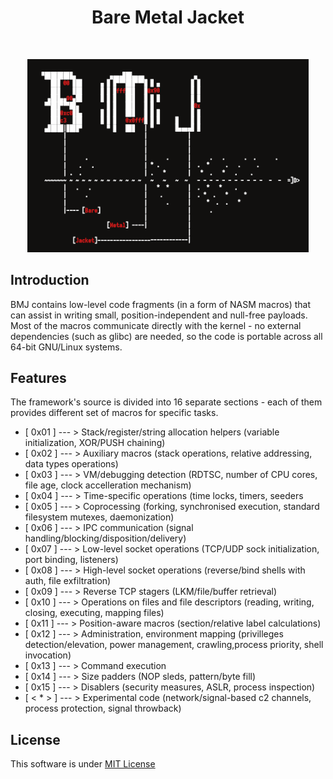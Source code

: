 <h1 align="center"> Bare Metal Jacket </h1> <br>
<p align="center">
  <a>
    <img alt="Bashark" title="Bashark" src="BMJ.png" width="450">
  </a>
</p>


## Introduction

BMJ contains low-level code fragments (in a form of NASM macros) that can assist in writing small, position-independent and null-free payloads. Most of the macros communicate directly with the kernel - no external dependencies (such as glibc) are needed, so the code is portable across all 64-bit GNU/Linux systems.

## Features
The framework's source is divided into 16 separate sections - each of them provides different set of macros for specific tasks.

* [ 0x01 ] --- > Stack/register/string allocation helpers (variable initialization, XOR/PUSH chaining)
* [ 0x02 ] --- > Auxiliary macros (stack operations, relative addressing, data types operations)           
* [ 0x03 ] --- > VM/debugging detection (RDTSC, number of CPU cores, file age, clock accelleration mechanism)
* [ 0x04 ] --- > Time-specific operations (time locks, timers, seeders               
* [ 0x05 ] --- > Coprocessing (forking, synchronised execution, standard filesystem mutexes, daemonization)
* [ 0x06 ] --- > IPC communication (signal handling/blocking/disposition/delivery)
* [ 0x07 ] --- > Low-level socket operations (TCP/UDP sock initialization, port binding, listeners) 
* [ 0x08 ] --- > High-level socket operations (reverse/bind shells with auth, file exfiltration)             
* [ 0x09 ] --- > Reverse TCP stagers (LKM/file/buffer retrieval)              
* [ 0x10 ] --- > Operations on files and file descriptors (reading, writing, closing, executing, mapping files)            
* [ 0x11 ] --- > Position-aware macros (section/relative label calculations)
* [ 0x12 ] --- > Administration, environment mapping (privilleges detection/elevation, power management,     crawling,process priority, shell invocation)
* [ 0x13 ] --- > Command execution
* [ 0x14 ] --- > Size padders (NOP sleds, pattern/byte fill)
* [ 0x15 ] --- > Disablers (security measures, ASLR, process inspection)
* [ < * > ] --- > Experimental code (network/signal-based c2 channels, process protection, signal throwback) 

## License
This software is under [MIT License](https://en.wikipedia.org/wiki/MIT_License)


